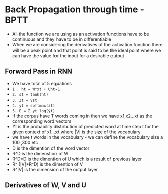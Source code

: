 # Back Propagation through time - BPTT
- All the function we are using as an activation functions have to be continuous and they have to be in differentiable
- When we are considering the derivatives of the activation function there will be a peak point and that point is said to be the ideal point where we can have the value for the input for a desirable output
## Forward Pass in RNN
- We have total of 5 equations
- `1 . ht = W*xt + Uht-1 `
- `2. st = tanh(ht)`
- `3. Zt = Vst`
- `4. ÿt = softmax(zt)`
- `5. E = Σ yt log(ÿt)`
- If the corpus have T words coming in then we have x1,x2...xt as the corresponding word vectors
- Ÿt is the probability distribution of predicted word at time step t for the given context of x1...xt where |V| is the size of the vocabulary
- we have t words in the vocabulary - we can define the vocabulary size a 100 ,300 etc
- D is the dimention of the word vector
- R^D is the dimenstion of W
- R^D*D is the dimention of U which is a result of previous layer
- R^ (|V|*R^D) is the dimention of V
- R^|V| is the dimension of the output layer

## Derivatives of W, V and U
